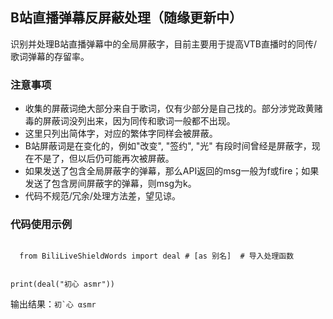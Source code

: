 ## B站直播弹幕反屏蔽处理（随缘更新中）

识别并处理B站直播弹幕中的全局屏蔽字，目前主要用于提高VTB直播时的同传/歌词弹幕的存留率。

### 注意事项
+ 收集的屏蔽词绝大部分来自于歌词，仅有少部分是自己找的。部分涉党政黄赌毒的屏蔽词没列出来，因为同传和歌词一般都不出现。
+ 这里只列出简体字，对应的繁体字同样会被屏蔽。
+ B站屏蔽词是在变化的，例如"改变", "签约", "光" 有段时间曾经是屏蔽字，现在不是了，但以后仍可能再次被屏蔽。
+ 如果发送了包含全局屏蔽字的弹幕，那么API返回的msg一般为f或fire；如果发送了包含房间屏蔽字的弹幕，则msg为k。
+ 代码不规范/冗余/处理方法差，望见谅。

### 代码使用示例
<code>
  from BiliLiveShieldWords import deal # [as 别名]  # 导入处理函数
  
  print(deal("初心 asmr"))
</code>

输出结果：```初`心 αsmr```

